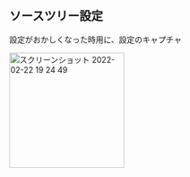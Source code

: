 ## ソースツリー設定

設定がおかしくなった時用に、設定のキャプチャ

<img width="205" alt="スクリーンショット 2022-02-22 19 24 49" src="https://user-images.githubusercontent.com/16571394/155113211-60d6a701-5d80-4324-a027-b8d1d4a25e3f.png">
